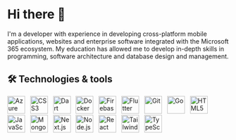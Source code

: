 # Hi there 👋

I'm a developer with experience in developing cross-platform mobile applications, websites and enterprise software integrated with the Microsoft 365 ecosystem. My education has allowed me to develop in-depth skills in programming, software architecture and database design and management.

## 🛠️ Technologies & tools

<p>
  <img src="https://cdn.jsdelivr.net/gh/devicons/devicon@latest/icons/azure/azure-original.svg" alt="Azure" width="40px" height="40px" />
  &nbsp;
  <img src="https://cdn.jsdelivr.net/gh/devicons/devicon@latest/icons/css3/css3-original.svg" alt="CSS3" width="40px" height="40px" />
  &nbsp;
  <img src="https://cdn.jsdelivr.net/gh/devicons/devicon@latest/icons/dart/dart-original.svg" alt="Dart" width="40px" height="40px" />
  &nbsp;
  <img src="https://cdn.jsdelivr.net/gh/devicons/devicon@latest/icons/docker/docker-plain.svg" alt="Docker" width="40px" height="40px" />
  &nbsp;
  <img src="https://cdn.jsdelivr.net/gh/devicons/devicon@latest/icons/firebase/firebase-original.svg" alt="Firebase" width="40px" height="40px" />
  &nbsp;
  <img src="https://cdn.jsdelivr.net/gh/devicons/devicon@latest/icons/flutter/flutter-original.svg" alt="Flutter" width="40px" height="40px" />
  &nbsp;
  <img src="https://cdn.jsdelivr.net/gh/devicons/devicon@latest/icons/git/git-original.svg" alt="Git" width="40px" height="40px" />
  &nbsp;
  <img src="https://cdn.jsdelivr.net/gh/devicons/devicon@latest/icons/go/go-original.svg" alt="Go" width="40px" height="40px" />
  &nbsp;     
  <img src="https://cdn.jsdelivr.net/gh/devicons/devicon@latest/icons/html5/html5-original.svg" alt="HTML5" width="40px" height="40px" />
  &nbsp;
  <img src="https://cdn.jsdelivr.net/gh/devicons/devicon@latest/icons/javascript/javascript-original.svg" alt="JavaScript" width="40px" height="40px" />
  &nbsp;
  <img src="https://cdn.jsdelivr.net/gh/devicons/devicon@latest/icons/mongodb/mongodb-original.svg" alt="MongoDB" width="40px" height="40px" />
  &nbsp;
  <img src="https://cdn.jsdelivr.net/gh/devicons/devicon@latest/icons/nextjs/nextjs-original.svg" alt="Next.js" width="40px" height="40px" />
  &nbsp;
  <img src="https://cdn.jsdelivr.net/gh/devicons/devicon@latest/icons/nodejs/nodejs-original.svg" alt="Node.js" width="40px" height="40px" />
  &nbsp;
  <img src="https://cdn.jsdelivr.net/gh/devicons/devicon@latest/icons/react/react-original.svg" alt="React" width="40px" height="40px" />
  &nbsp;
  <img src="https://cdn.jsdelivr.net/gh/devicons/devicon@latest/icons/tailwindcss/tailwindcss-original.svg" alt="Tailwind CSS" width="40px" height="40px" />
  &nbsp;
  <img src="https://cdn.jsdelivr.net/gh/devicons/devicon@latest/icons/typescript/typescript-original.svg" alt="TypeScript" width="40px" height="40px" />
</p>
